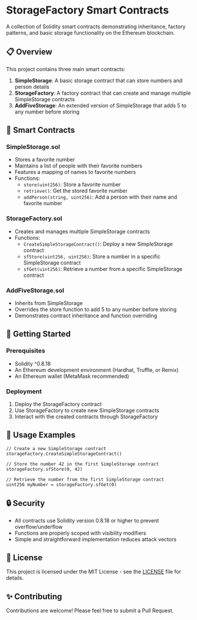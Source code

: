 # StorageFactory Smart Contracts

A collection of Solidity smart contracts demonstrating inheritance, factory patterns, and basic storage functionality on the Ethereum blockchain.

## 📋 Overview

This project contains three main smart contracts:

1. **SimpleStorage**: A basic storage contract that can store numbers and person details
2. **StorageFactory**: A factory contract that can create and manage multiple SimpleStorage contracts
3. **AddFiveStorage**: An extended version of SimpleStorage that adds 5 to any number before storing

## 🔧 Smart Contracts

### SimpleStorage.sol
- Stores a favorite number
- Maintains a list of people with their favorite numbers
- Features a mapping of names to favorite numbers
- Functions:
  - `store(uint256)`: Store a favorite number
  - `retrieve()`: Get the stored favorite number
  - `addPerson(string, uint256)`: Add a person with their name and favorite number

### StorageFactory.sol
- Creates and manages multiple SimpleStorage contracts
- Functions:
  - `CreateSimpleStorageContract()`: Deploy a new SimpleStorage contract
  - `sfStore(uint256, uint256)`: Store a number in a specific SimpleStorage contract
  - `sfGet(uint256)`: Retrieve a number from a specific SimpleStorage contract

### AddFiveStorage.sol
- Inherits from SimpleStorage
- Overrides the store function to add 5 to any number before storing
- Demonstrates contract inheritance and function overriding

## 🚀 Getting Started

### Prerequisites
- Solidity ^0.8.18
- An Ethereum development environment (Hardhat, Truffle, or Remix)
- An Ethereum wallet (MetaMask recommended)

### Deployment
1. Deploy the StorageFactory contract
2. Use StorageFactory to create new SimpleStorage contracts
3. Interact with the created contracts through StorageFactory

## 📝 Usage Examples

```solidity
// Create a new SimpleStorage contract
storageFactory.CreateSimpleStorageContract()

// Store the number 42 in the first SimpleStorage contract
storageFactory.sfStore(0, 42)

// Retrieve the number from the first SimpleStorage contract
uint256 myNumber = storageFactory.sfGet(0)
```

## 🔒 Security

- All contracts use Solidity version 0.8.18 or higher to prevent overflow/underflow
- Functions are properly scoped with visibility modifiers
- Simple and straightforward implementation reduces attack vectors

## 📄 License

This project is licensed under the MIT License - see the [LICENSE](LICENSE) file for details.

## ✨ Contributing

Contributions are welcome! Please feel free to submit a Pull Request.
